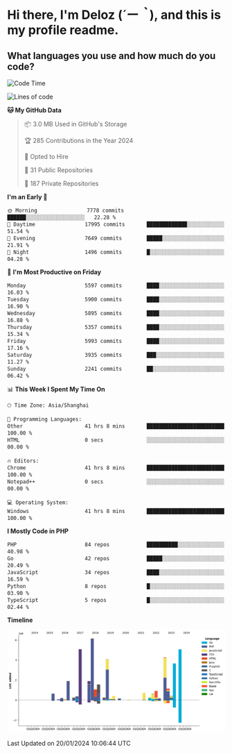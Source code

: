 # **Hi there, I'm Deloz (*´ー｀*), and this is my profile readme.**

## **What languages you use and how much do you code?**

<!--START_SECTION:waka-->
![Code Time](http://img.shields.io/badge/Code%20Time-3%2C214%20hrs%2058%20mins-blue)

![Lines of code](https://img.shields.io/badge/From%20Hello%20World%20I%27ve%20Written-41.7%20million%20lines%20of%20code-blue)

**🐱 My GitHub Data** 

> 📦 3.0 MB Used in GitHub's Storage 
 > 
> 🏆 285 Contributions in the Year 2024
 > 
> 💼 Opted to Hire
 > 
> 📜 31 Public Repositories 
 > 
> 🔑 187 Private Repositories 
 > 
**I'm an Early 🐤** 

```text
🌞 Morning                7778 commits        ██████░░░░░░░░░░░░░░░░░░░   22.28 % 
🌆 Daytime                17995 commits       █████████████░░░░░░░░░░░░   51.54 % 
🌃 Evening                7649 commits        █████░░░░░░░░░░░░░░░░░░░░   21.91 % 
🌙 Night                  1496 commits        █░░░░░░░░░░░░░░░░░░░░░░░░   04.28 % 
```
📅 **I'm Most Productive on Friday** 

```text
Monday                   5597 commits        ████░░░░░░░░░░░░░░░░░░░░░   16.03 % 
Tuesday                  5900 commits        ████░░░░░░░░░░░░░░░░░░░░░   16.90 % 
Wednesday                5895 commits        ████░░░░░░░░░░░░░░░░░░░░░   16.88 % 
Thursday                 5357 commits        ████░░░░░░░░░░░░░░░░░░░░░   15.34 % 
Friday                   5993 commits        ████░░░░░░░░░░░░░░░░░░░░░   17.16 % 
Saturday                 3935 commits        ███░░░░░░░░░░░░░░░░░░░░░░   11.27 % 
Sunday                   2241 commits        ██░░░░░░░░░░░░░░░░░░░░░░░   06.42 % 
```


📊 **This Week I Spent My Time On** 

```text
🕑︎ Time Zone: Asia/Shanghai

💬 Programming Languages: 
Other                    41 hrs 8 mins       █████████████████████████   100.00 % 
HTML                     0 secs              ░░░░░░░░░░░░░░░░░░░░░░░░░   00.00 % 

🔥 Editors: 
Chrome                   41 hrs 8 mins       █████████████████████████   100.00 % 
Notepad++                0 secs              ░░░░░░░░░░░░░░░░░░░░░░░░░   00.00 % 

💻 Operating System: 
Windows                  41 hrs 8 mins       █████████████████████████   100.00 % 
```

**I Mostly Code in PHP** 

```text
PHP                      84 repos            ██████████░░░░░░░░░░░░░░░   40.98 % 
Go                       42 repos            █████░░░░░░░░░░░░░░░░░░░░   20.49 % 
JavaScript               34 repos            ████░░░░░░░░░░░░░░░░░░░░░   16.59 % 
Python                   8 repos             █░░░░░░░░░░░░░░░░░░░░░░░░   03.90 % 
TypeScript               5 repos             █░░░░░░░░░░░░░░░░░░░░░░░░   02.44 % 
```



**Timeline**

![Lines of Code chart](https://raw.githubusercontent.com/deloz/deloz/main/assets/bar_graph.png)


 Last Updated on 20/01/2024 10:06:44 UTC
<!--END_SECTION:waka-->
